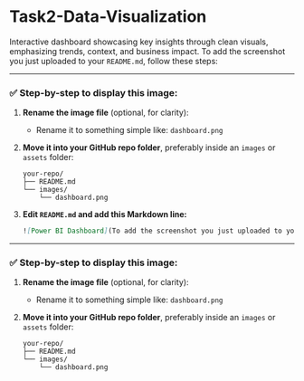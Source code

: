 # Task2-Data-Visualization
Interactive dashboard showcasing key insights through clean visuals, emphasizing trends, context, and business impact.
To add the screenshot you just uploaded to your `README.md`, follow these steps:

---

### ✅ **Step-by-step to display this image:**

1. **Rename the image file** (optional, for clarity):

   * Rename it to something simple like: `dashboard.png`

2. **Move it into your GitHub repo folder**, preferably inside an `images` or `assets` folder:

   ```
   your-repo/
   ├── README.md
   └── images/
       └── dashboard.png
   ```

3. **Edit `README.md` and add this Markdown line:**

   ```markdown
   ![Power BI Dashboard](To add the screenshot you just uploaded to your `README.md`, follow these steps:

---

### ✅ **Step-by-step to display this image:**

1. **Rename the image file** (optional, for clarity):

   * Rename it to something simple like: `dashboard.png`

2. **Move it into your GitHub repo folder**, preferably inside an `images` or `assets` folder:

   ```
   your-repo/
   ├── README.md
   └── images/
       └── dashboard.png
   ```


